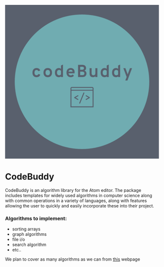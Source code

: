 ![photo logo](logo.png)  

# CodeBuddy

CodeBuddy is an algorithm library for the Atom editor. The package includes templates for widely used algorithms in computer science along with common operations in a variety of languages, along with features allowing the user to quickly and easily incorporate these into their project.

### Algorithms to implement:  
- sorting arrays
- graph algorithms
- file i/o
- search algorithm
- etc..

We plan to cover as many algorithms as we can from [this](https://www.geeksforgeeks.org/top-algorithms-and-data-structures-for-competitive-programming/) webpage
